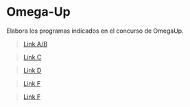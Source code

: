 # Omega-Up
Elabora los programas indicados en el concurso de OmegaUp.
>[Link A/B](https://github.com/Taigach080/Omega-Up/pull/1#issue-1358199851)


>[Link C](https://github.com/Taigach080/Omega-Up/pull/2#issue-1358239944)


>[Link D](https://github.com/Taigach080/Omega-Up/pull/3)



>[Link F](https://github.com/Taigach080/Omega-Up/compare/main...Taigach080-patch-3?quick_pull=1)


>[Link F](https://github.com/Taigach080/Omega-Up/pull/4)
